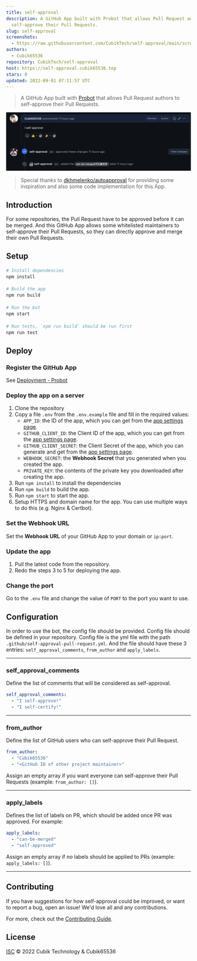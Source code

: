 ```yaml
---
title: self-approval
description: A GitHub App built with Probot that allows Pull Request authors to
  self-approve their Pull Requests.
slug: self-approval
screenshots:
  - https://raw.githubusercontent.com/CubikTech/self-approval/main/screenshot.png
authors:
  - Cubik65536
repository: CubikTech/self-approval
host: https://self-approval.cubik65536.top
stars: 0
updated: 2022-09-01 07:11:57 UTC
---
```


> A GitHub App built with [Probot](https://github.com/probot/probot) that allows Pull Request authors to self-approve their Pull Requests.

![Screenshot](https://raw.githubusercontent.com/CubikTech/self-approval/main/screenshot.png)

> Special thanks to [dkhmelenko/autoapproval](https://github.com/dkhmelenko/autoapproval) for providing some inspiration and also some code implementation for this App.

## Introduction

For some repositories, the Pull Request have to be approved before it can be merged. And this GitHub App allows some whitelisted maintainers to self-approve their Pull Requests, so they can directly approve and merge their own Pull Requests.

## Setup

```sh
# Install dependencies
npm install

# Build the app
npm run build

# Run the bot
npm start

# Run tests, `npm run build` should be run first
npm run test
```

## Deploy

### Register the GitHub App

See [Deployment - Probot](https://probot.github.io/docs/deployment/#register-the-github-app)

### Deploy the app on a server

1. Clone the repository
2. Copy a file `.env` from the `.env.example` file and fill in the required values:
   - `APP_ID`: the ID of the app, which you can get from the [app settings page](https://github.com/settings/apps).
   - `GITHUB_CLIENT_ID`: the Client ID of the app, which you can get from the [app settings page](https://github.com/settings/apps).
   - `GITHUB_CLIENT_SECRET`: the Client Secret of the app, which you can generate and get from the [app settings page](https://github.com/settings/apps).
   - `WEBHOOK_SECRET`: the **Webhook Secret** that you generated when you created the app.
   - `PRIVATE_KEY`: the contents of the private key you downloaded after creating the app.
3. Run `npm install` to install the dependencies
4. Run `npm build` to build the app.
5. Run `npm start` to start the app.
6. Setup HTTPS and domain name for the app. You can use multiple ways to do this (e.g. Nginx & Certbot).

### Set the **Webhook URL**

Set the **Webhook URL** of your GitHub App to your domain or `ip:port`.

### Update the app

1. Pull the latest code from the repository.
2. Redo the steps 3 to 5 for deploying the app.

### Change the port

Go to the `.env` file and change the value of `PORT` to the port you want to use.

## Configuration

In order to use the bot, the config file should be provided. Config file should be defined in your repository. Config file is the yml file with the path `.github/self-approval-pull-request.yml`. And the file should have these 3 entries: `self_approval_comments`, `from_author` and `apply_labels`.

------

### self_approval_comments

Define the list of comments that will be considered as self-approval.

```yml
self_approval_comments:
  - "I self-approve!"
  - "I self-certify!"
```

------

### from_author

Define the list of GitHub users who can self-approve their Pull Request.

```yml
from_author:
  - "Cubik65536"
  - "<GitHub ID of other project maintainer>"
```

Assign an empty array if you want everyone can self-approve their Pull Requests (example: `from_author: []`).

------

### apply_labels

Defines the list of labels on PR, which should be added once PR was approved. For example:

```yml
apply_labels:
  - "can-be-merged"
  - "self-approved"
```

Assign an empty array if no labels should be applied to PRs (example: `apply_labels: []`).

------

## Contributing

If you have suggestions for how self-approval could be improved, or want to report a bug, open an issue! We'd love all and any contributions.

For more, check out the [Contributing Guide](CONTRIBUTING.md).

## License

[ISC](LICENSE) © 2022 Cubik Technology & Cubik65536
